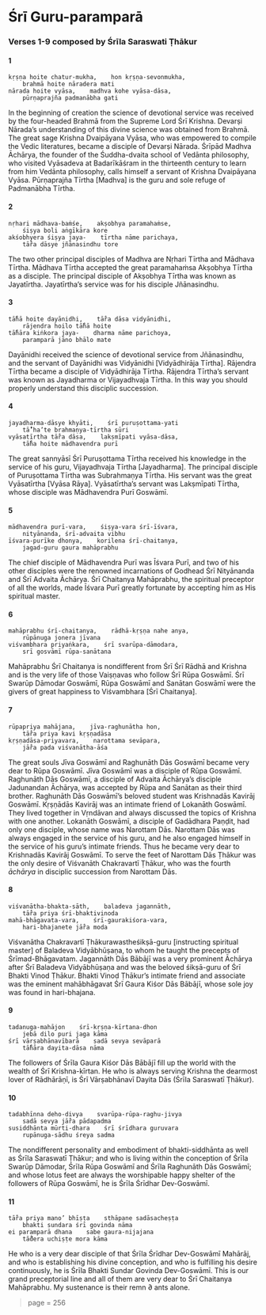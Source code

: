 # Śrī Guru-paramparā

### Verses 1-9 composed by Śrīla Saraswati Ṭhākur

#### 1

    kṛṣṇa hoite chatur-mukha,    hon kṛṣṇa-sevonmukha,
        brahmā hoite nāradera mati
    nārada hoite vyāsa,    madhva kohe vyāsa-dāsa,
        pūrṇaprajña padmanābha gati

In the beginning of creation the science of devotional service was received by the four-headed Brahmā from the Supreme Lord Śrī Krishna. Devarṣi Nārada’s understanding of this divine science was obtained from Brahmā. The great sage Krishna Dvaipāyana Vyāsa, who was empowered to compile the Vedic literatures, became a disciple of Devarṣi Nārada. Śrīpād Madhva Āchārya, the founder of the Śuddha-dvaita school of Vedānta philosophy, who visited Vyāsadeva at Badarīkāśram in the thirteenth century to learn from him Vedānta philosophy, calls himself a servant of Krishna Dvaipāyana Vyāsa. Pūrṇaprajña Tīrtha [Madhva] is the guru and sole refuge of Padmanābha Tīrtha.

#### 2

    nṛhari mādhava-baṁśe,    akṣobhya paramahaṁse,
        śiṣya boli aṅgīkāra kore
    akśobhyera śiṣya jaya-    tīrtha nāme parichaya,
        tā̐ra dāsye jñānasindhu tore

The two other principal disciples of Madhva are Nṛhari Tīrtha and Mādhava Tīrtha. Mādhava Tīrtha accepted the great paramahaṁsa Akṣobhya Tīrtha as a disciple. The principal disciple of Akṣobhya Tīrtha was known as Jayatīrtha. Jayatīrtha’s service was for his disciple Jñānasindhu.

#### 3

    tā̐hā hoite dayānidhi,    tā̐ra dāsa vidyānidhi,
        rājendra hoilo tā̐hā hoite
    tā̐hāra kiṅkora jaya-    dharma nāme parichoya,
        paramparā jāno bhālo mate

Dayānidhi received the science of devotional service from Jñānasindhu, and the servant of Dayānidhi was Vidyānidhi [Vidyādhirāja Tīrtha]. Rājendra Tīrtha became a disciple of Vidyādhirāja Tīrtha. Rājendra Tīrtha’s servant was known as Jayadharma or Vijayadhvaja Tīrtha. In this way you should properly understand this disciplic succession.

#### 4

    jayadharma-dāsye khyāti,    śrī puruṣottama-yati
        tā̐’ha’te brahmaṇya-tīrtha sūri
    vyāsatīrtha tā̐ra dāsa,    lakṣmīpati vyāsa-dāsa,
        tā̐ha hoite mādhavendra purī

The great sannyāsī Śrī Puruṣottama Tīrtha received his knowledge in the service of his guru, Vijayadhvaja Tīrtha [Jayadharma]. The principal disciple of Puruṣottama Tīrtha was Subrahmaṇya Tīrtha. His servant was the great Vyāsatīrtha [Vyāsa Rāya]. Vyāsatīrtha’s servant was Lakṣmīpati Tīrtha, whose disciple was Mādhavendra Purī Goswāmī.

#### 5

    mādhavendra purī-vara,    śiṣya-vara śrī-īśvara,
        nityānanda, śrī-advaita vibhu
    īśvara-purīke dhonya,    korilena śrī-chaitanya,
        jagad-guru gaura mahāprabhu

The chief disciple of Mādhavendra Purī was Īśvara Purī, and two of his other disciples were the renowned incarnations of Godhead Śrī Nityānanda and Śrī Advaita Āchārya. Śrī Chaitanya Mahāprabhu, the spiritual preceptor of all the worlds, made Īśvara Purī greatly fortunate by accepting him as His spiritual master.

#### 6

    mahāprabhu śrī-chaitanya,    rādhā-kṛṣṇa nahe anya,
        rūpānuga jonera jīvana
    viśvambhara priyaṅkara,    śrī svarūpa-dāmodara,
        srī gosvāmī rūpa-sanātana

Mahāprabhu Śrī Chaitanya is nondifferent from Śrī Śrī Rādhā and Krishna and is the very life of those Vaiṣṇavas who follow Śrī Rūpa Goswāmī. Śrī Swarūp Dāmodar Goswāmī, Rūpa Goswāmī and Sanātan Goswāmī were the givers of great happiness to Viśvambhara [Śrī Chaitanya].

#### 7

    rūpapriya mahājana,    jīva-raghunātha hon,
        tā̐ra priya kavi kṛṣṇadāsa
    kṛṣṇadāsa-priyavara,    narottama sevāpara,
        jā̐ra pada viśvanātha-āśa

The great souls Jīva Goswāmī and Raghunāth Dās Goswāmī became very dear to Rūpa Goswāmī. Jīva Goswāmī was a disciple of Rūpa Goswāmī. Raghunāth Dās Goswāmī, a disciple of Advaita Āchārya’s disciple Jadunandan Āchārya, was accepted by Rūpa and Sanātan as their third brother. Raghunāth Dās Goswāmī’s beloved student was Krishnadās Kavirāj Goswāmī. Kṛṣṇādās Kavirāj was an intimate friend of Lokanāth Goswāmī. They lived together in Vṛndāvan and always discussed the topics of Krishna with one another. Lokanāth Goswāmī, a disciple of Gadādhara Paṇḍit, had only one disciple, whose name was Narottam Dās. Narottam Dās was always engaged in the service of his guru, and he also engaged himself in the service of his guru’s intimate friends. Thus he became very dear to Krishnadās Kavirāj Goswāmī. To serve the feet of Narottam Dās Ṭhākur was the only desire of Viśvanāth Chakravartī Ṭhākur, who was the fourth *āchārya* in disciplic succession from Narottam Dās.

#### 8

    viśvanātha-bhakta-sāth,    baladeva jagannāth,
        tā̐ra priya śrī-bhaktivinoda
    mahā-bhāgavata-vara,    śrī-gaurakiśora-vara,
        hari-bhajanete jā̐ra moda

Viśvanātha Chakravartī Ṭhākurawastheśikṣā-guru [instructing spiritual master] of Baladeva Vidyābhūṣaṇa, to whom he taught the precepts of Śrīmad-Bhāgavatam. Jagannāth Dās Bābājī was a very prominent Āchārya after Śrī Baladeva Vidyābhūṣaṇa and was the beloved śikṣā-guru of Śrī Bhakti Vinod Ṭhākur. Bhakti Vinod Ṭhākur’s intimate friend and associate was the eminent mahābhāgavat Śrī Gaura Kiśor Dās Bābājī, whose sole joy was found in hari-bhajana.

#### 9

    tadanuga-mahājon    śrī-kṛṣṇa-kīrtana-dhon
        jebā dilo puri jaga kāma
    śrī vārṣabhānavībarā    sadā sevya sevāparā
        tā̐hāra dayita-dāsa nāma

The followers of Śrīla Gaura Kiśor Dās Bābājī fill up the world with the wealth of Śrī Krishna-kīrtan. He who is always serving Krishna the dearmost lover of Rādhārāṇī, is Śrī Vārṣabhānavī Dayita Dās (Śrīla Saraswatī Ṭhākur).

#### 10

    tadabhīnna deho-divya    svarūpa-rūpa-raghu-jivya
        sadā sevya jā̐ra pādapadma
    susiddhānta mūrti-dhara    śrī śrīdhara guruvara
        rupānuga-sādhu śreya sadma

The nondifferent personality and embodiment of bhakti-siddhānta as well as Śrīla Saraswatī Ṭhākur; and who is living within the conception of Śrīla Swarūp Dāmodar, Śrīla Rūpa Goswāmī and Śrīla Raghunāth Dās Goswāmī; and whose lotus feet are always the worshipable happy shelter of the followers of Rūpa Goswāmī, he is Śrīla Śrīdhar Dev-Goswāmī.

#### 11

    tā̐ra priya mano’ bhīṣṭa    sthāpane sadāsacheṣṭa
        bhakti sundara śrī govinda nāma
    ei paramparā dhana    sabe gaura-nijajana
        tā̐dera uchiṣṭe mora kāma

He who is a very dear disciple of that Śrīla Śrīdhar Dev-Goswāmī Mahārāj, and who is establishing his divine conception, and who is fulfilling his desire continuously, he is Śrīla Bhakti Sundar Govinda Dev-Goswāmī. This is our grand preceptorial line and all of them are very dear to Śrī Chaitanya Mahāprabhu. My sustenance is their remn ∂ ants alone.


> page = 256